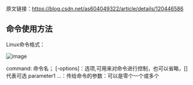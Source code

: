原文链接：https://blog.csdn.net/as604049322/article/details/120446586

## 命令使用方法
Linux命令格式：

![image](https://github.com/user-attachments/assets/eea711de-ff3e-4b04-a0e4-584dd3f27201)


command: 命令名； [-options]：选项,可用来对命令进行控制，也可以省略，[]代表可选 parameter1 …：传给命令的参数：可以是零个一个或多个
